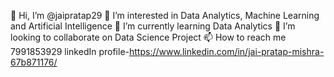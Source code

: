 👋 Hi, I’m @jaipratap29
👀 I’m interested in Data Analytics, Machine Learning and Artificial Intelligence
🌱 I’m currently learning Data Analytics
💞️ I’m looking to collaborate on Data Science Project
📫 How to reach me 7991853929 linkedIn profile-https://www.linkedin.com/in/jai-pratap-mishra-67b871176/
